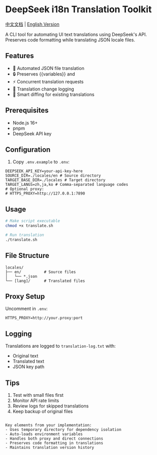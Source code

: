 # DeepSeek i18n Translation Toolkit

[中文文档](README_zh.md) | [English Version](README.md)

A CLI tool for automating UI text translations using DeepSeek's API. Preserves code formatting while translating JSON locale files.

## Features
- 🚀 Automated JSON file translation
- 🔒 Preserves {{variables}} and <HTMLTags>
- ⚡ Concurrent translation requests
- 📝 Translation change logging
- 🔄 Smart diffing for existing translations

## Prerequisites
- Node.js 16+
- pnpm
- DeepSeek API key

## Configuration
1. Copy `.env.example` to `.env`:
```env
DEEPSEEK_API_KEY=your-api-key-here
SOURCE_DIR=./locales/en # Source directory
TARGET_BASE_DIR=./locales # Target directory
TARGET_LANGS=zh,ja,ko # Comma-separated language codes
# Optional proxy:
# HTTPS_PROXY=http://127.0.0.1:7890
```

## Usage
```bash
# Make script executable
chmod +x translate.sh

# Run translation
./translate.sh
```

## File Structure
```
locales/
├── en/          # Source files
│   └── *.json
└── [lang]/      # Translated files
```

## Proxy Setup
Uncomment in `.env`:
```env
HTTPS_PROXY=http://your.proxy:port
```

## Logging
Translations are logged to `translation-log.txt` with:
- Original text
- Translated text
- JSON key path

## Tips
1. Test with small files first
2. Monitor API rate limits
3. Review logs for skipped translations
4. Keep backup of original files
```

Key elements from your implementation:
- Uses temporary directory for dependency isolation
- Auto-loads environment variables
- Handles both proxy and direct connections
- Preserves code formatting in translations
- Maintains translation version history